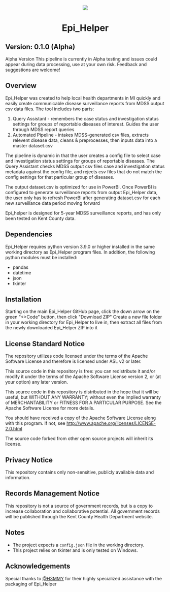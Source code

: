 <p align="center">
<img src = image.png />
  </p>

<h1> 
<p align=center>
Epi_Helper </h>
</p> 

## Version: 0.1.0 (Alpha)

Alpha Version This pipeline is currently in Alpha testing and issues could appear during data processing, use at your own risk. Feedback and suggestions are welcome!

## Overview

Epi_Helper was created to help local health departments in MI quickly and easily create communicable disease surveillance reports from MDSS output csv data files. The tool includes two parts:

1. Query Assistant - remembers the case status and investigation status settings for groups of reportable diseases of interest. Guides the user through MDSS report queries
2. Automated Pipeline - intakes MDSS-generated csv files, extracts relevent disease data, cleans & preprocesses, then inputs data  into a master dataset.csv

The pipeline is dynamic in that the user creates a config file to select case and investigation status settings for groups of reportable diseases. The Query Assistant checks MDSS output csv files case and investigation status metadata against the config file, and rejects csv files that do not match the config settings for that particular group of diseases. 

The output dataset.csv is optimized for use in PowerBI. Once PowerBI is configured to generate surveillance reports from output Epi_Helper data, the user only has to refresh PowerBI after generating dataset.csv for each new surveillance data period moving forward

Epi_helper is designed for 5-year MDSS surveillance reports, and has only been tested on Kent County data. 

## Dependencies

Epi_Helper requires python version 3.9.0 or higher installed in the same working directory as Epi_Helper program files. 
In addition, the following python modules must be installed:

- pandas
- datetime
- json
- tkinter

## Installation

Starting on the main Epi_Helper GitHub page, click the down arrow on the green "<>Code" button, then click "Download ZIP" Create a new file folder in your working directory for Epi_Helper to live in, then extract all files from the newly downloaded Epi_Helper ZIP into it


## License Standard Notice

The repository utilizes code licensed under the terms of the Apache Software License and therefore is licensed under ASL v2 or later.

This source code in this repository is free: you can redistribute it and/or modify it under the terms of the Apache Software License version 2, or (at your option) any later version.

This source code in this repository is distributed in the hope that it will be useful, but WITHOUT ANY WARRANTY; without even the implied warranty of MERCHANTABILITY or FITNESS FOR A PARTICULAR PURPOSE. See the Apache Software License for more details.

You should have received a copy of the Apache Software License along with this program. If not, see http://www.apache.org/licenses/LICENSE-2.0.html

The source code forked from other open source projects will inherit its license.

## Privacy Notice

This repository contains only non-sensitive, publicly available data and information.

## Records Management Notice

This repository is not a source of government records, but is a copy to increase collaboration and collaborative potential. All government records will be published through the Kent County Health Department website.

## Notes

- The project expects a `config.json` file in the working directory.
- This project relies on tkinter and is only tested on Windows.

## Acknowledgements 

Special thanks to [@H3MMY](https://github.com/h3mmy) for their highly specialized assistance with the packaging of Epi_Helper
